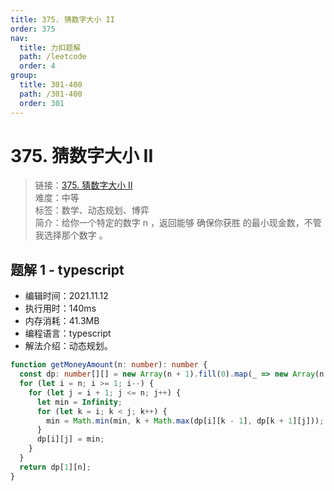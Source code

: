```yaml
---
title: 375. 猜数字大小 II
order: 375
nav:
  title: 力扣题解
  path: /leetcode
  order: 4
group:
  title: 301-400
  path: /301-400
  order: 301
---
```


# 375. 猜数字大小 II

> 链接：[375. 猜数字大小 II](https://leetcode-cn.com/problems/guess-number-higher-or-lower-ii/)  
> 难度：中等  
> 标签：数学、动态规划、博弈  
> 简介：给你一个特定的数字 n ，返回能够 确保你获胜 的最小现金数，不管我选择那个数字 。

## 题解 1 - typescript

- 编辑时间：2021.11.12
- 执行用时：140ms
- 内存消耗：41.3MB
- 编程语言：typescript
- 解法介绍：动态规划。

```typescript
function getMoneyAmount(n: number): number {
  const dp: number[][] = new Array(n + 1).fill(0).map(_ => new Array(n + 1).fill(0));
  for (let i = n; i >= 1; i--) {
    for (let j = i + 1; j <= n; j++) {
      let min = Infinity;
      for (let k = i; k < j; k++) {
        min = Math.min(min, k + Math.max(dp[i][k - 1], dp[k + 1][j]));
      }
      dp[i][j] = min;
    }
  }
  return dp[1][n];
}
```
